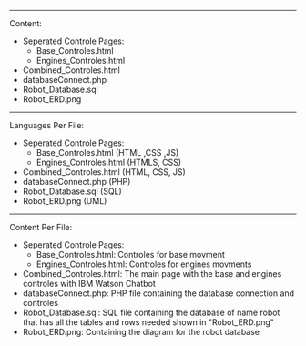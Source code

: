 --------------------------------------
Content:
- Seperated Controle Pages:
	- Base_Controles.html
	- Engines_Controles.html
- Combined_Controles.html
- databaseConnect.php
- Robot_Database.sql
- Robot_ERD.png
--------------------------------------
Languages Per File:
- Seperated Controle Pages:
	- Base_Controles.html (HTML ,CSS ,JS)
	- Engines_Controles.html (HTMLS, CSS)
- Combined_Controles.html (HTML, CSS, JS)
- databaseConnect.php (PHP)
- Robot_Database.sql (SQL)
- Robot_ERD.png (UML)
--------------------------------------
Content Per File:
- Seperated Controle Pages:
	- Base_Controles.html: Controles for base movment 
	- Engines_Controles.html: Controles for engines movments
- Combined_Controles.html: The main page with the base and engines controles with IBM Watson Chatbot
- databaseConnect.php: PHP file containing the database connection and controles 
- Robot_Database.sql: SQL file containing the database of name robot that has all the tables and rows needed shown in "Robot_ERD.png"
- Robot_ERD.png: Containing the diagram for the robot database
